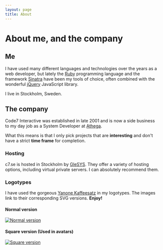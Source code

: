```yaml
---
layout: page
title: About
---
```


# About me, and the company

## Me

I have used many different languages and technologies over the years as a web developer, but lately the [Ruby](http://www.ruby-lang.org/en/) programming language and the framework [Sinatra](http://sinatrarb.com/) have been my tools of choice, often combined with the wonderful [jQuery](http://jquery.com/) JavaScript library.

I live in Stockholm, Sweden.

## The company

Code7 Interactive was established in late 2001 and is now a side business to my day job as a System Developer at [Athega](http://athega.se).

What this means is that I only pick projects that are **interesting** and don't have a strict **time frame** for completion.

### Hosting
c7.se is hosted in Stockholm by [GleSYS](http://glesys.se). They offer a variety of hosting options, 
including virtual private servers. I can absolutely recommend them.

### Logotypes

I have used the gorgeous [Yanone Kaffeesatz](http://yanone.de/typedesign/kaffeesatz/) in my logotypes. The images link to their corresponding SVG versions. **Enjoy!**

#### Normal version
[![Normal version](/images/logo_normal.png)](/images/logo.svg)

#### Square version (Used in avatars)
[![Square version](/images/logo_square.png)](/images/logo_square.svg)
